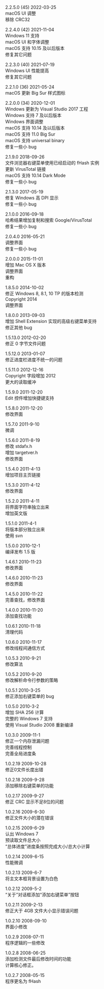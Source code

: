 2.2.5.0 (45) 2022-03-25  
macOS UI 调整  
移除 CRC32  

2.2.4.0 (42) 2021-11-04  
Windows 11 支持  
macOS UI 和字体调整  
macOS 支持 10.15 及以后版本  
修复其它问题  

2.2.3.0 (40) 2021-07-19  
Windows UI 性能提高  
修复其它问题  

2.2.1.0 (36) 2021-05-24  
macOS 更新 Big Sur 样式图标  

2.2.0.0 (34) 2020-12-01  
Windows 更新为 Visual Studio 2017 工程  
Windows 支持 7 及以后版本  
Windows 界面调整  
macOS 支持 10.14 及以后版本  
macOS 支持 11.0 Big Sur  
macOS 支持 universal binary  
修复一些小 bug  

2.1.9.0 2018-09-26  
文件浏览器右键菜单使用已经启动的 fHash 实例  
更新 VirusTotal 链接  
macOS 支持 10.14 Dark Mode  
修复一些小 bug  

2.1.3.0 2017-05-19  
修复 Windows 高 DPI 显示  
修复一些小 bug  

2.1.0.0 2016-09-18  
哈希结果增加复制和搜索 Google/VirusTotal  
修复一些小 bug  

2.0.4.0 2016-05-21  
调整界面  
修复一些小 bug  

2.0.0.0 2015-11-01  
增加 Mac OS X 版本  
调整界面  
重构  

1.8.5.0 2014-10-02  
修正 Windows 8, 8.1, 10 TP 的版本检测  
Copyright 2014  
调整界面  

1.8.0.0 2013-09-03  
增加 Shell Extension 实现的高级右键菜单支持  
修正其他 bug  

1.5.13.0 2012-02-20  
修正 0 字节文件问题  

1.5.12.0 2013-01-07  
修正进度栏进度不统一的问题  

1.5.11.0 2012-12-16  
Copyright 字段增加 2012  
更大的读取缓冲  

1.5.9.0 2011-12-20  
Edit 控件增加快捷键支持  

1.5.8.0 2011-12-20  
修改界面  

1.5.7.0 2011-9-10  
微调  

1.5.6.0 2011-8-19  
修改 stdafx.h  
增加 targetver.h  
修改界面  

1.5.4.0 2011-4-13  
增加项目主页链接  

1.5.3.0 2011-4-12  
修改界面  

1.5.2.0 2011-4-11  
将界面字符串独立出来  
增加英文版  

1.5.1.0 2011-4-1  
将版本部分独立出来  
使用 svn  

1.5.0.0 2010-12-1  
编译发布 1.5 版  

1.4.6.1 2010-11-23  
修改界面  

1.4.6.0 2010-11-23  
修改界面  

1.4.5.0 2010-11-22  
完善查找，修改界面  

1.4.0.0 2010-11-20  
添加查找功能  

1.0.6.1 2010-11-18  
清理代码  

1.0.6.0 2010-11-17  
修改线程间通信方式  

1.0.5.3 2010-9-21  
修改算法  

1.0.5.2 2010-9-20  
修改解析命令行参数的策略  

1.0.5.1 2010-3-25  
修正添加右键菜单的 bug  

1.0.5.0 2010-3-2  
增加 SHA 256 计算  
完整的 Windows 7 支持  
使用 Visual Studio 2008 重新编译  

1.0.3.0 2009-11-1  
修正一个内存泄漏问题  
完善线程控制  
完善全局进度条  

1.0.2.19 2009-10-28  
修正0文件长度出错  

1.0.2.18 2009-9-28  
添加移除右键菜单的功能  

1.0.2.17 2009-9-27  
修正 CRC 显示不足8位的问题  

1.0.2.16 2009-6-30  
修正文件大小的潜在错误  

1.0.2.15 2009-6-29  
认出 Windows 7  
预读取文件总大小  
“总体进度”进度条按照完成大小/总大小计算  

1.0.2.14 2009-6-15  
性能微调  

1.0.2.13 2009-6-7  
将主文本框背景设置为白色  

1.0.2.12 2009-5-2  
“关于”对话框添加“添加右键菜单”按钮  

1.0.2.11 2009-2-13  
修正大于 4GB 文件大小显示错误问题  

1.0.2.10 2008-09-10  
界面小修改  

1.0.2.9 2008-07-11  
程序逻辑的一些修改  

1.0.2.8 2008-06-25  
添加检测文件最后修改时间的功能  
计算核心修正。  

1.0.2.7 2008-05-15  
程序更名为 fHash  
